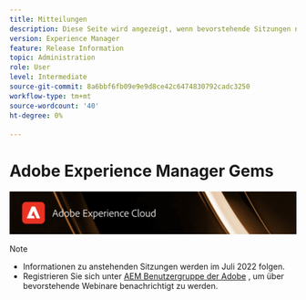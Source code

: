 ```yaml
---
title: Mitteilungen
description: Diese Seite wird angezeigt, wenn bevorstehende Sitzungen noch nicht definiert sind.
version: Experience Manager
feature: Release Information
topic: Administration
role: User
level: Intermediate
source-git-commit: 8a6bbf6fb09e9e9d8ce42c6474830792cadc3250
workflow-type: tm+mt
source-wordcount: '40'
ht-degree: 0%

---
```


# Adobe Experience Manager Gems

![](/help/assets/ADX_Gems.png)

>[!NOTE]
>
>* Informationen zu anstehenden Sitzungen werden im Juli 2022 folgen.
>* Registrieren Sie sich unter [AEM Benutzergruppe der Adobe](https://aem-augs.adobe.com/) , um über bevorstehende Webinare benachrichtigt zu werden.